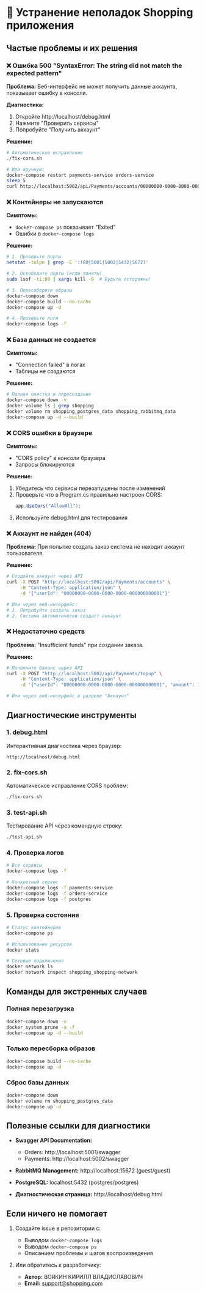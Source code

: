 # 🔧 Устранение неполадок Shopping приложения

## Частые проблемы и их решения

### ❌ Ошибка 500 "SyntaxError: The string did not match the expected pattern"

**Проблема:** Веб-интерфейс не может получить данные аккаунта, показывает ошибку в консоли.

**Диагностика:**
1. Откройте http://localhost/debug.html
2. Нажмите "Проверить сервисы"
3. Попробуйте "Получить аккаунт"

**Решение:**
```bash
# Автоматическое исправление
./fix-cors.sh

# Или вручную:
docker-compose restart payments-service orders-service
sleep 5
curl http://localhost:5002/api/Payments/accounts/00000000-0000-0000-0000-000000000001
```

### ❌ Контейнеры не запускаются

**Симптомы:**
- `docker-compose ps` показывает "Exited"
- Ошибки в `docker-compose logs`

**Решение:**
```bash
# 1. Проверьте порты
netstat -tulpn | grep -E ':(80|5001|5002|5432|5672)'

# 2. Освободите порты (если заняты)
sudo lsof -ti:80 | xargs kill -9  # Будьте осторожны!

# 3. Пересоберите образы
docker-compose down
docker-compose build --no-cache
docker-compose up -d

# 4. Проверьте логи
docker-compose logs -f
```

### ❌ База данных не создается

**Симптомы:**
- "Connection failed" в логах
- Таблицы не создаются

**Решение:**
```bash
# Полная очистка и пересоздание
docker-compose down -v
docker volume ls | grep shopping
docker volume rm shopping_postgres_data shopping_rabbitmq_data
docker-compose up -d --build
```

### ❌ CORS ошибки в браузере

**Симптомы:**
- "CORS policy" в консоли браузера
- Запросы блокируются

**Решение:**
1. Убедитесь что сервисы перезапущены после изменений
2. Проверьте что в Program.cs правильно настроен CORS:
   ```csharp
   app.UseCors("AllowAll");
   ```
3. Используйте debug.html для тестирования

### ❌ Аккаунт не найден (404)

**Проблема:** При попытке создать заказ система не находит аккаунт пользователя.

**Решение:**
```bash
# Создайте аккаунт через API
curl -X POST "http://localhost:5002/api/Payments/accounts" \
     -H "Content-Type: application/json" \
     -d '{"userId": "00000000-0000-0000-0000-000000000001"}'

# Или через веб-интерфейс:
# 1. Попробуйте создать заказ
# 2. Система автоматически создаст аккаунт
```

### ❌ Недостаточно средств

**Проблема:** "Insufficient funds" при создании заказа.

**Решение:**
```bash
# Пополните баланс через API
curl -X POST "http://localhost:5002/api/Payments/topup" \
     -H "Content-Type: application/json" \
     -d '{"userId": "00000000-0000-0000-0000-000000000001", "amount": 1000}'

# Или через веб-интерфейс в разделе "Аккаунт"
```

## Диагностические инструменты

### 1. debug.html
Интерактивная диагностика через браузер:
```
http://localhost/debug.html
```

### 2. fix-cors.sh
Автоматическое исправление CORS проблем:
```bash
./fix-cors.sh
```

### 3. test-api.sh
Тестирование API через командную строку:
```bash
./test-api.sh
```

### 4. Проверка логов
```bash
# Все сервисы
docker-compose logs -f

# Конкретный сервис
docker-compose logs -f payments-service
docker-compose logs -f orders-service
docker-compose logs -f postgres
```

### 5. Проверка состояния
```bash
# Статус контейнеров
docker-compose ps

# Использование ресурсов
docker stats

# Сетевые подключения
docker network ls
docker network inspect shopping_shopping-network
```

## Команды для экстренных случаев

### Полная перезагрузка
```bash
docker-compose down -v
docker system prune -a -f
docker-compose up -d --build
```

### Только пересборка образов
```bash
docker-compose build --no-cache
docker-compose up -d
```

### Сброс базы данных
```bash
docker-compose down
docker volume rm shopping_postgres_data
docker-compose up -d
```

## Полезные ссылки для диагностики

- **Swagger API Documentation:**
  - Orders: http://localhost:5001/swagger
  - Payments: http://localhost:5002/swagger

- **RabbitMQ Management:** http://localhost:15672 (guest/guest)

- **PostgreSQL:** localhost:5432 (postgres/postgres)

- **Диагностическая страница:** http://localhost/debug.html

## Если ничего не помогает

1. Создайте issue в репозитории с:
   - Выводом `docker-compose logs`
   - Выводом `docker-compose ps`
   - Описанием проблемы и шагов воспроизведения

2. Или обратитесь к разработчику:
   - **Автор:** ВОЯКИН КИРИЛЛ ВЛАДИСЛАВОВИЧ
   - **Email:** support@shopping.com 